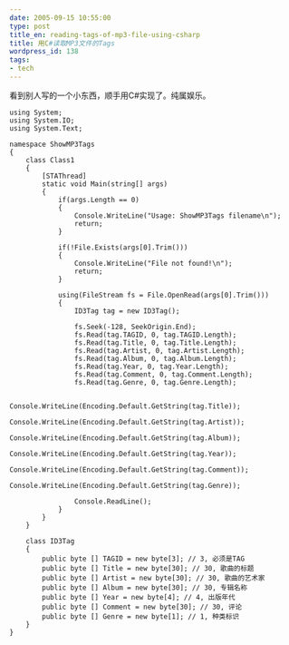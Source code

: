 ```yaml
---
date: 2005-09-15 10:55:00
type: post
title_en: reading-tags-of-mp3-file-using-csharp
title: 用C#读取MP3文件的Tags
wordpress_id: 138
tags:
- tech
---
```


看到别人写的一个小东西，顺手用C#实现了。纯属娱乐。  

	using System;  
	using System.IO;  
	using System.Text;  
	
	namespace ShowMP3Tags  
	{  
		class Class1  
		{  
			[STAThread]  
			static void Main(string[] args)  
			{  
				if(args.Length == 0)  
				{  
					Console.WriteLine("Usage: ShowMP3Tags filename\n");  
					return;  
				}  
	
				if(!File.Exists(args[0].Trim()))  
				{  
					Console.WriteLine("File not found!\n");  
					return;  
				}  
	
				using(FileStream fs = File.OpenRead(args[0].Trim()))  
				{  
					ID3Tag tag = new ID3Tag();  
	
					fs.Seek(-128, SeekOrigin.End);  
					fs.Read(tag.TAGID, 0, tag.TAGID.Length);  
					fs.Read(tag.Title, 0, tag.Title.Length);  
					fs.Read(tag.Artist, 0, tag.Artist.Length);  
					fs.Read(tag.Album, 0, tag.Album.Length);  
					fs.Read(tag.Year, 0, tag.Year.Length);  
					fs.Read(tag.Comment, 0, tag.Comment.Length);  
					fs.Read(tag.Genre, 0, tag.Genre.Length);  
	
					Console.WriteLine(Encoding.Default.GetString(tag.Title));  
					Console.WriteLine(Encoding.Default.GetString(tag.Artist));  
					Console.WriteLine(Encoding.Default.GetString(tag.Album));  
					Console.WriteLine(Encoding.Default.GetString(tag.Year));  
					Console.WriteLine(Encoding.Default.GetString(tag.Comment));  
					Console.WriteLine(Encoding.Default.GetString(tag.Genre));  
	
					Console.ReadLine();  
				}  
			}  
		}  
	
		class ID3Tag  
		{  
			public byte [] TAGID = new byte[3]; // 3, 必须是TAG  
			public byte [] Title = new byte[30]; // 30, 歌曲的标题  
			public byte [] Artist = new byte[30]; // 30, 歌曲的艺术家  
			public byte [] Album = new byte[30]; // 30, 专辑名称  
			public byte [] Year = new byte[4]; // 4, 出版年代  
			public byte [] Comment = new byte[30]; // 30, 评论  
			public byte [] Genre = new byte[1]; // 1, 种类标识  
		}  
	}

